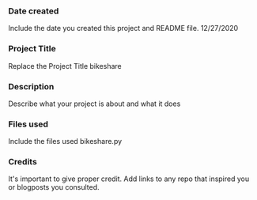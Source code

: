 ### Date created
Include the date you created this project and README file.
12/27/2020

### Project Title
Replace the Project Title
bikeshare

### Description
Describe what your project is about and what it does

### Files used
Include the files used
bikeshare.py

### Credits
It's important to give proper credit. Add links to any repo that inspired you or blogposts you consulted.

